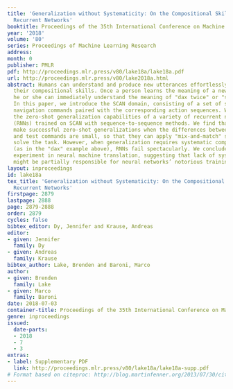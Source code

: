 ```yaml
---
title: 'Generalization without Systematicity: On the Compositional Skills of Sequence-to-Sequence
  Recurrent Networks'
booktitle: Proceedings of the 35th International Conference on Machine Learning
year: '2018'
volume: '80'
series: Proceedings of Machine Learning Research
address: 
month: 0
publisher: PMLR
pdf: http://proceedings.mlr.press/v80/lake18a/lake18a.pdf
url: http://proceedings.mlr.press/v80/lake2018a.html
abstract: Humans can understand and produce new utterances effortlessly, thanks to
  their compositional skills. Once a person learns the meaning of a new verb "dax,"
  he or she can immediately understand the meaning of "dax twice" or "sing and dax."
  In this paper, we introduce the SCAN domain, consisting of a set of simple compositional
  navigation commands paired with the corresponding action sequences. We then test
  the zero-shot generalization capabilities of a variety of recurrent neural networks
  (RNNs) trained on SCAN with sequence-to-sequence methods. We find that RNNs can
  make successful zero-shot generalizations when the differences between training
  and test commands are small, so that they can apply "mix-and-match" strategies to
  solve the task. However, when generalization requires systematic compositional skills
  (as in the "dax" example above), RNNs fail spectacularly. We conclude with a proof-of-concept
  experiment in neural machine translation, suggesting that lack of systematicity
  might be partially responsible for neural networks’ notorious training data thirst.
layout: inproceedings
id: lake18a
tex_title: 'Generalization without Systematicity: On the Compositional Skills of Sequence-to-Sequence
  Recurrent Networks'
firstpage: 2879
lastpage: 2888
page: 2879-2888
order: 2879
cycles: false
bibtex_editor: Dy, Jennifer and Krause, Andreas
editor:
- given: Jennifer
  family: Dy
- given: Andreas
  family: Krause
bibtex_author: Lake, Brenden and Baroni, Marco
author:
- given: Brenden
  family: Lake
- given: Marco
  family: Baroni
date: 2018-07-03
container-title: Proceedings of the 35th International Conference on Machine Learning
genre: inproceedings
issued:
  date-parts:
  - 2018
  - 7
  - 3
extras:
- label: Supplementary PDF
  link: http://proceedings.mlr.press/v80/lake18a/lake18a-supp.pdf
# Format based on citeproc: http://blog.martinfenner.org/2013/07/30/citeproc-yaml-for-bibliographies/
---
```

